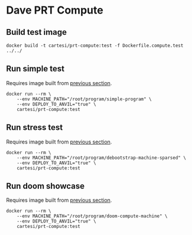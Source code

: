 # Dave PRT Compute

## Build test image

```
docker build -t cartesi/prt-compute:test -f Dockerfile.compute.test ../../
```

## Run simple test

Requires image built from [previous section](#build-test-image).

```
docker run --rm \
    --env MACHINE_PATH="/root/program/simple-program" \
    --env DEPLOY_TO_ANVIL="true" \
    cartesi/prt-compute:test
```

## Run stress test

Requires image built from [previous section](#build-test-image).

```
docker run --rm \
    --env MACHINE_PATH="/root/program/debootstrap-machine-sparsed" \
    --env DEPLOY_TO_ANVIL="true" \
    cartesi/prt-compute:test
```

## Run doom showcase

Requires image built from [previous section](#build-test-image).

```
docker run --rm \
    --env MACHINE_PATH="/root/program/doom-compute-machine" \
    --env DEPLOY_TO_ANVIL="true" \
    cartesi/prt-compute:test
```
